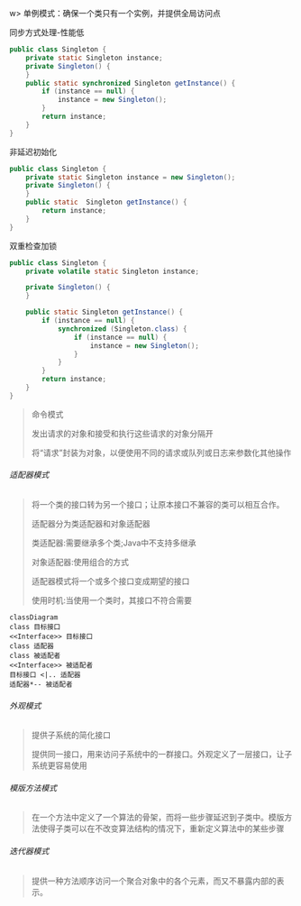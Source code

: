 w> 单例模式：确保一个类只有一个实例，并提供全局访问点

同步方式处理-性能低

```java
public class Singleton {
    private static Singleton instance;
    private Singleton() {
    }
    public static synchronized Singleton getInstance() {
        if (instance == null) {
            instance = new Singleton();
        }
        return instance;
    }
}
```

非延迟初始化

```java
public class Singleton {
    private static Singleton instance = new Singleton();
    private Singleton() {
    }
    public static  Singleton getInstance() {
        return instance;
    }
}
```

双重检查加锁

```java
public class Singleton {
    private volatile static Singleton instance;

    private Singleton() {
    }

    public static Singleton getInstance() {
        if (instance == null) {
            synchronized (Singleton.class) {
                if (instance == null) {
                    instance = new Singleton();
                }
            }
        }
        return instance;
    }
}
```

> 命令模式
>
> 发出请求的对象和接受和执行这些请求的对象分隔开
>
> 将“请求”封装为对象，以便使用不同的请求或队列或日志来参数化其他操作

###### 适配器模式

> 将一个类的接口转为另一个接口；让原本接口不兼容的类可以相互合作。
>
> 适配器分为类适配器和对象适配器
>
> 类适配器:需要继承多个类;Java中不支持多继承
>
> 对象适配器:使用组合的方式
>
> 适配器模式将一个或多个接口变成期望的接口
>
> 使用时机:当使用一个类时，其接口不符合需要



```mermaid
classDiagram
class 目标接口
<<Interface>> 目标接口
class 适配器
class 被适配者
<<Interface>> 被适配者
目标接口 <|.. 适配器
适配器*-- 被适配者
```

###### 外观模式

>提供子系统的简化接口
>
>提供同一接口，用来访问子系统中的一群接口。外观定义了一层接口，让子系统更容易使用

###### 模版方法模式

> 在一个方法中定义了一个算法的骨架，而将一些步骤延迟到子类中。模版方法使得子类可以在不改变算法结构的情况下，重新定义算法中的某些步骤

###### 迭代器模式

> 提供一种方法顺序访问一个聚合对象中的各个元素，而又不暴露内部的表示。
